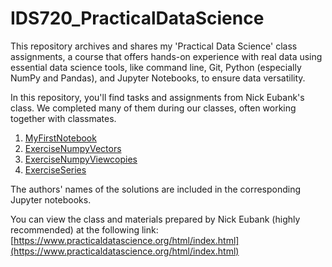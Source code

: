 # IDS720_PracticalDataScience
This repository archives and shares my 'Practical Data Science' class assignments, a course that offers hands-on experience with real data using essential data science tools, like command line, Git, Python (especially NumPy and Pandas), and Jupyter Notebooks, to ensure data versatility.

In this repository, you'll find tasks and assignments from Nick Eubank's class. 
We completed many of them during our classes, often working together with classmates.

1. [MyFirstNotebook](https://github.com/BarbaraPFloresRios/IDS720_PracticalDataScience/tree/main/20230914_MyFirstNotebook)
2. [ExerciseNumpyVectors](https://github.com/BarbaraPFloresRios/IDS720_PracticalDataScience/tree/main/20230921_ExerciseNumpyVectors)
3. [ExerciseNumpyViewcopies](https://github.com/BarbaraPFloresRios/IDS720_PracticalDataScience/tree/main/20230926_ExerciseNumpyViewcopies)
4. [ExerciseSeries](https://github.com/BarbaraPFloresRios/IDS720_PracticalDataScience/tree/main/20230928_ExerciseSeries)


The authors' names of the solutions are included in the corresponding Jupyter notebooks.

You can view the class and materials prepared by Nick Eubank (highly recommended) at the following link: [https://www.practicaldatascience.org/html/index.html](https://www.practicaldatascience.org/html/index.html)

